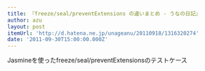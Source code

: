 ```yaml
---
title: 『freeze/seal/preventExtensions の違いまとめ - うなの日記』
author: azu
layout: post
itemUrl: 'http://d.hatena.ne.jp/unageanu/20110918/1316320274'
date: '2011-09-30T15:00:00.000Z'
---
```

Jasmineを使ったfreeze/seal/preventExtensionsのテストケース
